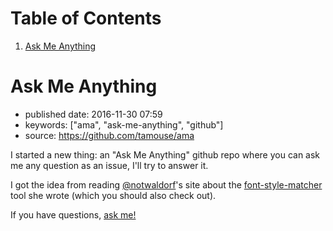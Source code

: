 
# Table of Contents

1.  [Ask Me Anything](#ask-me-anything)


<a id="ask-me-anything"></a>

# Ask Me Anything

-   published date: 2016-11-30 07:59
-   keywords: ["ama", "ask-me-anything", "github"]
-   source: <https://github.com/tamouse/ama>

I started a new thing: an "Ask Me Anything" github repo where you can ask me any question as an issue, I'll try to answer it.

I got the idea from reading [@notwaldorf](<https://github.com/notwaldorf>)'s site about the [font-style-matcher](https://github.com/notwaldorf/font-style-matcher) tool she wrote (which you should also check out).

If you have questions, [ask me!](https://github.com/tamouse/ama/issues/new)


